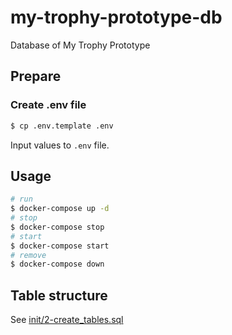 # my-trophy-prototype-db
Database of My Trophy Prototype

## Prepare
### Create .env file
```sh
$ cp .env.template .env
```

Input values to `.env` file.

## Usage
```sh
# run
$ docker-compose up -d
# stop
$ docker-compose stop
# start
$ docker-compose start
# remove
$ docker-compose down
````

## Table structure
See [init/2-create_tables.sql](init/2-create_tables.sql)
